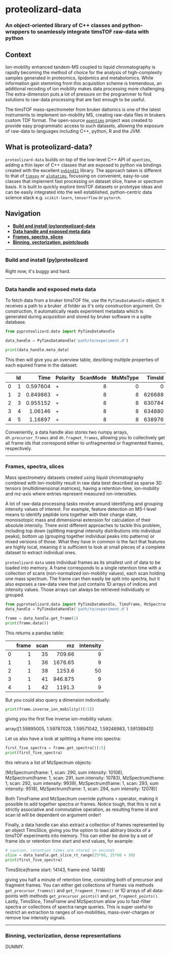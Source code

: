 # proteolizard-data
### An object-oriented library of C++ classes and python-wrappers to seamlessly integrate timsTOF raw-data with python

## Context
Ion-mobility enhanced tandem-MS coupled to liquid chromatography is rapidly becoming the method of 
choice for the analysis of high-complexity samples generated in proteomics, lipidomics and metabolomics.
While information gain stemming from this acquisition scheme is tremendous, an additional recoding of 
ion mobility makes data processing more challenging. The extra-dimension puts a lot of pressure on the 
programmer to find solutions to raw-data processing that are fast enough to be useful.

The timsTOF mass-spectrometer from bruker daltonics is one of the latest instruments to implement
ion-mobility MS, creating raw-data files in brukers custom TDF format. 
The open-source [`opentims`](https://github.com/michalsta/opentims) project was created to provide 
easy programmatic access to such datasets, allowing the exposure of raw-data to languages including C++, 
python, R and the JVM.

## What is proteolizard-data?
`proteolizard-data` builds on top of the low-level C++ API of `opentims`, adding a thin layer of C++ classes that 
are exposed to python via bindings created with the excellent [`pybind11`](https://github.com/pybind/pybind11) 
library. The approach taken is different to that of [`timspy`](https://github.com/MatteoLacki/timspy) 
or [`alphatims`](https://github.com/MannLabs/alphatims), focussing on convenient, easy-to-use
classes that implement fast processing on dataset slice, frame or spectrum basis. It is built to 
quickly explore timsTOF datasets or prototype ideas and can be easily integrated into the well 
established, python-centric data science stack e.g. `scikit-learn`, `tensorflow` or `pytorch`.

## Navigation
* [**Build and install (py)proteolizard-data**](#build-and-install-pyproteolizard)
* [**Data handle and exposed meta data**](#data-handle-and-exposed-meta-data)
* [**Frames, spectra, slices**](#frames-spectra-slices)
* [**Binning, vectorization, pointclouds**](#binning-vectorization-pointclouds)

---
### Build and install (py)proteolizard
Right now, it's buggy and hard.

---
### Data handle and exposed meta data
To fetch data from a bruker timsTOF file, use the `PyTimsDataHandle` object. It receives a path to a bruker .d folder 
as it's only construction argument. On construction, it automatically reads experiment metadata which is generated 
during acquisition and stored by bruker software in a sqlite database.
```python
from pyproteolizard.data import PyTimsDataHandle

data_handle = PyTimsDataHandle('path/to/experiment.d')

print(data_handle.meta_data)
```

This then will give you an overview table, desribing multiple properties of each equired frame in the dataset:

|    |   Id |     Time | Polarity   |   ScanMode |   MsMsType |   TimsId |   MaxIntensity |   SummedIntensities |   NumScans |   NumPeaks |   MzCalibration |      T1 |      T2 |   TimsCalibration |   PropertyGroup |   AccumulationTime |   RampTime |
|---:|-----:|---------:|:-----------|-----------:|-----------:|---------:|---------------:|--------------------:|-----------:|-----------:|----------------:|--------:|--------:|------------------:|----------------:|-------------------:|-----------:|
|  0 |    1 | 0.597604 | +          |          8 |          0 |        0 |           7594 |            13708637 |        918 |     260611 |               1 | 25.6819 | 25.308  |                 1 |               1 |             99.953 |     99.953 |
|  1 |    2 | 0.849863 | +          |          8 |          8 |   626688 |            787 |               50776 |        918 |        609 |               1 | 25.6819 | 25.308  |                 1 |               1 |             99.953 |     99.953 |
|  2 |    3 | 0.955152 | +          |          8 |          8 |   630784 |           1066 |               54927 |        918 |        659 |               1 | 25.6819 | 25.308  |                 1 |               1 |             99.953 |     99.953 |
|  3 |    4 | 1.06146  | +          |          8 |          8 |   634880 |            721 |               39725 |        918 |        512 |               1 | 25.6819 | 25.308  |                 1 |               1 |             99.953 |     99.953 |
|  4 |    5 | 1.16897  | +          |          8 |          8 |   638976 |            471 |               41510 |        918 |        612 |               1 | 25.6819 | 25.3082 |                 1 |               1 |             99.953 |     99.953 |

Conveniently, a data handle also stores two numpy arrays, `dh.precursor_frames` and `dh.fragmet_frames`, allowing you
to collectively get all frame ids that correspond either to unfragmented or fragmented frames, respectively.

---
### Frames, spectra, slices
Mass spectrometry datasets created using liquid chromatography combined with Ion-mobility result in raw data best 
described as sparse 3D tensors (multidimensional matrices), having a retention-time, ion-mobility and mz-axis where
entries represent measured ion-intensities.

A lot of raw-data processing tasks revolve around identifying and grouping intensity values of interest. For example, 
feature detection on MS-I level means to identify peptide ions together with their charge state, monoisotopic mass and
dimensional extension for calculation of their absolute intensity.
There exist different approaches to tackle this problem, including top down (splitting marginal intensity distributions 
into individual peaks), bottom up (grouping together individual peaks into patterns) or mixed versions of those.
What they have in common is the fact that features are highly local, meaning it is sufficient to look at small pieces 
of a complete dataset to extract individual ones. 

`proteolizard-data` uses individual frames as its smallest unit of data to be loaded into memory. A frame corresponds to 
a single retention time with a collection of scans (non-normalized ion-mobility values), each scan holding one 
mass spectrum. The frame can then easily be  split into spectra, but it also exposes a raw-data view that just contains
1D arrays of indices and intensity values. Those arrays can always be retrieved individually or grouped.
```python
from pyproteolizard.data import PyTimsDataHandle, TimsFrame, MzSpectrum
data_handle = PyTimsDataHandle('path/to/experiment.d')

frame = data_handle.get_frame(1)
print(frame.data())
```

This returns a pandas table:

|    |   frame |   scan |       mz |   intensity |
|---:|--------:|-------:|---------:|------------:|
|  0 |       1 |     35 |  709.66  |           9 |
|  1 |       1 |     36 | 1676.65  |           9 |
|  2 |       1 |     38 | 1253.6   |          50 |
|  3 |       1 |     41 |  946.875 |           9 |
|  4 |       1 |     42 | 1191.3   |           9 |


But you could also query a dimension individually:
```python
print(frame.inverse_ion_mobility()[:5])
```
giving you the first five inverse ion-mobility values:

array([1.59895005, 1.59787028, 1.59571042, 1.59246983, 1.59138941])

Let us also have a look at splitting a frame into spectra:

```python
first_five_spectra = frame.get_spectra()[:5]
print(first_five_spectra)
```

this retruns a list of MzSpectrum objects:

[MzSpectrum(frame: 1, scan: 290, sum intensity: 10106),
 MzSpectrum(frame: 1, scan: 291, sum intensity: 10783),
 MzSpectrum(frame: 1, scan: 292, sum intensity: 9939),
 MzSpectrum(frame: 1, scan: 293, sum intensity: 9518),
 MzSpectrum(frame: 1, scan: 294, sum intensity: 12078)]

Both TimsFrame and MzSpectrum override pythons `+` operator, making it possible to add together spectra or frames.
Notice tough, that this is not a strictly associative and commutative operation, as resulting frame id and scan id will 
be dependent on argument order!

Finally, a data handle can also extract a collection of frames represented by an object TimsSlice, giving you the option
to load abitrary blocks of a timsTOF experiments into memory. This can either be done by a set of frame ids or retention
time start and end values, for example:
```python
# caution, retention times are stored in seconds
slice = data_handle.get_slice_rt_range(25*60, 25*60 + 30)
print(first_five_spectra)
```
TimsSlice(frame start: 14143, frame end: 14418)

giving you half a minute of retention time, consisting both of precursor and fragment frames. You can either get
collections of frames via methods `get_precursor_frames()` and `get_fragment_frames()` or 1D arrays of all data-points 
with methods `get_precursor_points()` and `get_fragment_points()`. Lastly, TimsSlice, TimsFrame and MzSpectrum allow 
you to fast-filter spectra or collections of spectra range queries. This is super useful to restrict an extraction to
ranges of ion-mobilities, mass-over-charges or remove low intensity signals.

---
### Binning, vectorization, dense representations
DUMMY.